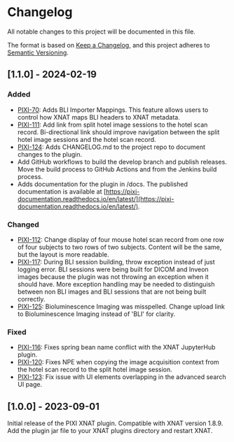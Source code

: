 # Changelog

All notable changes to this project will be documented in this file.

The format is based on [Keep a Changelog](https://keepachangelog.com/en/1.1.0/),
and this project adheres to [Semantic Versioning](https://semver.org/spec/v2.0.0.html).

## [1.1.0] - 2024-02-19

### Added

- [PIXI-70][]:  Adds BLI Importer Mappings. This feature allows users to control how XNAT maps BLI headers to XNAT
                metadata.  
- [PIXI-111][]: Add link from split hotel image sessions to the hotel scan record. Bi-directional link should improve
                navigation between the split hotel image sessions and the hotel scan record.
- [PIXI-124][]: Adds CHANGELOG.md to the project repo to document changes to the plugin.
- Add GitHub workflows to build the develop branch and publish releases. Move the build process to GitHub Actions and
  from the Jenkins build process.
- Adds documentation for the plugin in /docs. The published documentation is available at
  [https://pixi-documentation.readthedocs.io/en/latest/](https://pixi-documentation.readthedocs.io/en/latest/).

### Changed

- [PIXI-112][]: Change display of four mouse hotel scan record from one row of four subjects to two rows of two 
                subjects. Content will be the same, but the layout is more readable.
- [PIXI-117][]: During BLI session building, throw exception instead of just logging error. BLI sessions were being
                built for DICOM and Inveon images because the plugin was not throwing an exception when it should have.
                More exception handling may be needed to distinguish between non BLI images and BLI sessions that are
                not being built correctly.
- [PIXI-125][]: Bioluminescence Imaging was misspelled. Change upload link to Bioluminescence Imaging instead of 'BLI' 
                for clarity.

### Fixed

- [PIXI-116][]: Fixes spring bean name conflict with the XNAT JupyterHub plugin. 
- [PIXI-120][]: Fixes NPE when copying the image acquisition context from the hotel scan record to the split hotel 
                image session.
- [PIXI-123][]: Fix issue with UI elements overlapping in the advanced search UI page.

## [1.0.0] - 2023-09-01

Initial release of the PIXI XNAT plugin. Compatible with XNAT version 1.8.9. Add the plugin jar file to your XNAT 
plugins directory and restart XNAT.

[PIXI-70]: https://radiologics.atlassian.net/browse/PIXI-70
[PIXI-111]: https://radiologics.atlassian.net/browse/PIXI-111
[PIXI-112]: https://radiologics.atlassian.net/browse/PIXI-112
[PIXI-116]: https://radiologics.atlassian.net/browse/PIXI-116
[PIXI-117]: https://radiologics.atlassian.net/browse/PIXI-117
[PIXI-120]: https://radiologics.atlassian.net/browse/PIXI-120
[PIXI-123]: https://radiologics.atlassian.net/browse/PIXI-123
[PIXI-124]: https://radiologics.atlassian.net/browse/PIXI-124
[PIXI-125]: https://radiologics.atlassian.net/browse/PIXI-125

